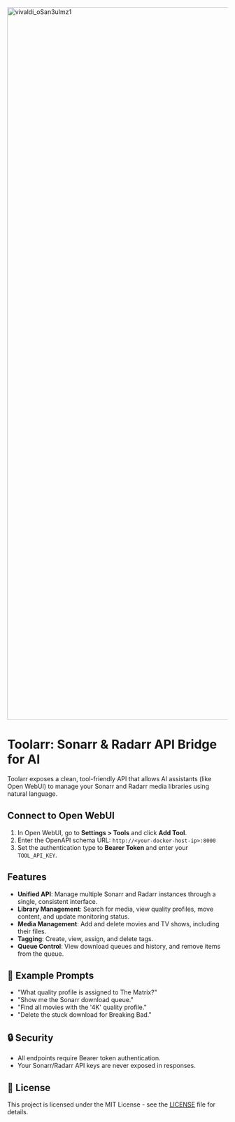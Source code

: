 <img width="1310" height="1626" alt="vivaldi_oSan3uImz1" src="https://github.com/user-attachments/assets/6e8ea6cf-f0f7-43ac-8f65-ea7d62567bf0" />
                                  
# Toolarr: Sonarr & Radarr API Bridge for AI

Toolarr exposes a clean, tool-friendly API that allows AI assistants (like Open WebUI) to manage your Sonarr and Radarr media libraries using natural language.


##  Connect to Open WebUI

1. In Open WebUI, go to **Settings > Tools** and click **Add Tool**.
2. Enter the OpenAPI schema URL: `http://<your-docker-host-ip>:8000`
3. Set the authentication type to **Bearer Token** and enter your `TOOL_API_KEY`.

##  Features

- **Unified API**: Manage multiple Sonarr and Radarr instances through a single, consistent interface.
- **Library Management**: Search for media, view quality profiles, move content, and update monitoring status.
- **Media Management**: Add and delete movies and TV shows, including their files.
- **Tagging**: Create, view, assign, and delete tags.
- **Queue Control**: View download queues and history, and remove items from the queue.

## 💬 Example Prompts

- "What quality profile is assigned to The Matrix?"
- "Show me the Sonarr download queue."
- "Find all movies with the '4K' quality profile."
- "Delete the stuck download for Breaking Bad."

## 🔒 Security

- All endpoints require Bearer token authentication.
- Your Sonarr/Radarr API keys are never exposed in responses.

## 📄 License

This project is licensed under the MIT License - see the [LICENSE](LICENSE) file for details.
